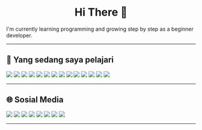 <h1 align="center">Hi There 👋</h1>


<p>
  I'm currently learning programming and growing step by step as a beginner developer.
</p>

---

## 🌱 Yang sedang saya pelajari

<p>
  <img src="https://img.shields.io/badge/Laravel-%23FF2D20.svg?style=flat&logo=laravel&logoColor=white" />
  <img src="https://img.shields.io/badge/PHP-%23777BB4.svg?style=flat&logo=php&logoColor=white" />
  <img src="https://img.shields.io/badge/Livewire-4e56a6.svg?style=flat&logo=livewire&logoColor=white" />
  <img src="https://img.shields.io/badge/MariaDB-003545?style=flat&logo=mariadb&logoColor=white" />
  <img src="https://img.shields.io/badge/MySQL-4479A1.svg?style=flat&logo=mysql&logoColor=white" />
  <img src="https://img.shields.io/badge/C++-00599C.svg?style=flat&logo=c%2B%2B&logoColor=white" />
  <img src="https://img.shields.io/badge/Java-007396.svg?style=flat&logo=java&logoColor=white" />
  <img src="https://img.shields.io/badge/Python-3776AB.svg?style=flat&logo=python&logoColor=white" />
  <img src="https://img.shields.io/badge/HTML5-E34F26.svg?style=flat&logo=html5&logoColor=white" />
  <img src="https://img.shields.io/badge/CSS-1572B6.svg?style=flat&logo=css3&logoColor=white" />
  <img src="https://img.shields.io/badge/Ubuntu-E95420?style=flat&logo=ubuntu&logoColor=white" />
  <img src="https://img.shields.io/badge/Docker-2496ED?style=flat&logo=docker&logoColor=white" />
  <img src="https://img.shields.io/badge/GitHub-181717?style=flat&logo=github&logoColor=white" />
  <img src="https://img.shields.io/badge/VS%20Code-007ACC?style=flat&logo=visual-studio-code&logoColor=white" />
</p>



---

## 🌐 Sosial Media

<p>
  <a href="https://bsky.app/profile/eovnwiovn"><img src="https://img.shields.io/badge/Bluesky-0285FF?style=flat&logo=bluesky&logoColor=white" /></a>
  <a href="https://instagram.com/efwifhw90hf"><img src="https://img.shields.io/badge/Instagram-E4405F?style=flat&logo=instagram&logoColor=white" /></a>
  <a href="https://linkedin.com/in/asgdsgd"><img src="https://img.shields.io/badge/LinkedIn-0077B5?style=flat&logo=linkedin&logoColor=white" /></a>
  <a href="https://quora.com/profile/Naf-Cpp"><img src="https://img.shields.io/badge/Quora-B92B27?style=flat&logo=quora&logoColor=white" /></a>
  <a href="https://tiktok.com/@fadksvbjid"><img src="https://img.shields.io/badge/TikTok-000000?style=flat&logo=tiktok&logoColor=white" /></a>
  <a href="https://x.com/dsafafe"><img src="https://img.shields.io/badge/X-black?style=flat&logo=x&logoColor=white" /></a>
  <a href="https://youtube.com/@fweaadfsa"><img src="https://img.shields.io/badge/YouTube-FF0000?style=flat&logo=youtube&logoColor=white" /></a>
  <a href="mailto:dsfafea"><img src="https://img.shields.io/badge/Email-D14836?style=flat&logo=gmail&logoColor=white" /></a>
</p>

---



